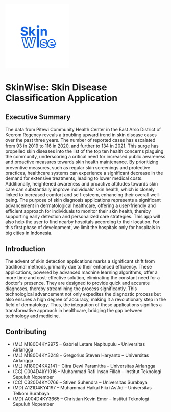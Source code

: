 <img src="https://github.com/stevengregori92/CAPSTONE_GACOR/blob/main/Icon%20App.png" alt="Logo" width="200"/>

# SkinWise: Skin Disease Classification Application

## Executive Summary
The data from Pitewi Community Health Center in the East Arso District of Keerom Regency reveals a troubling upward trend in skin disease cases over the past three years. The number of reported cases has escalated from 93 in 2019 to 116 in 2020, and further to 134 in 2021. This surge has propelled skin diseases into the list of the top ten health concerns plaguing the community, underscoring a critical need for increased public awareness and proactive measures towards skin health maintenance.
By prioritizing preventive measures, such as regular skin screenings and protective practices, healthcare systems can experience a significant decrease in the demand for extensive treatments, leading to lower medical costs. Additionally, heightened awareness and proactive attitudes towards skin care can substantially improve individuals’ skin health, which is closely linked to increased comfort and self-esteem, enhancing their overall well-being.
The purpose of skin diagnosis applications represents a significant advancement in dermatological healthcare, offering a user-friendly and efficient approach for individuals to monitor their skin health, thereby supporting early detection and personalized care strategies. This app will also help the user to find nearby hospitals according to their location. For this first phase of development, we limit the hospitals only for hospitals in big cities in Indonesia.


## Introduction
The advent of skin detection applications marks a significant shift from traditional methods, primarily due to their enhanced efficiency. These applications, powered by advanced machine learning algorithms, offer a more time and cost-effective solution, eliminating the constant need for a doctor's presence. They are designed to provide quick and accurate diagnoses, thereby streamlining the process significantly. This technological advancement not only expedites the diagnostic process but also ensures a high degree of accuracy, making it a revolutionary step in the field of dermatology. Thus, the integration of these applications signifies a transformative approach in healthcare, bridging the gap between technology and medicine.

## Contributing
- (ML) M180D4KY2975 – Gabriel Letare Napitupulu – Universitas Airlangga
- (ML) M180D4KY3248 – Gregorius Steven Haryanto – Universitas Airlangga
- (ML) M180D4KX2141 – Citra Dewi Paramitha – Universitas Airlangga
- (CC) C004D4kY1016 – Muhammad Rafi Insan Fillah – Institut Teknologi Sepuluh Nopember
- (CC)  C320D4KY0766 –  Stiven Suhendra – Universitas Surabaya
- (MD) A121D4KY4197 –  Muhammad Haikal Fikri As'Ad – Universitas Telkom Surabaya
- (MD) A004D4KY3665 – Christian Kevin Emor – Institut Teknologi Sepuluh Nopember	
